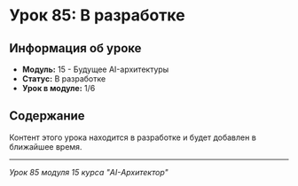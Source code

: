 # Урок 85: В разработке

## Информация об уроке
- **Модуль:** 15 - Будущее AI-архитектуры
- **Статус:** В разработке
- **Урок в модуле:** 1/6

## Содержание
Контент этого урока находится в разработке и будет добавлен в ближайшее время.

---
*Урок 85 модуля 15 курса "AI-Архитектор"*
